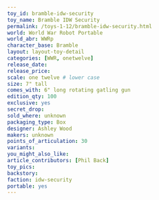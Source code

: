 ```yaml
---
toy_id: bramble-idw-security
toy_name: Bramble IDW Security
permalink: /toys-1-12/bramble-idw-security.html
world: World War Robot Portable
world_abr: WWRp
character_base: Bramble
layout: layout-toy-detail
categories: [WWR, onetwelve]
release_date: 
release_price:
scale: one twelve # lower case
size: 7" tall
comes_with: 6" long rotating gatling gun
edition_qty: 100
exclusive: yes
secret_drop:
sold_where: unknown
packaging_type: Box
designer: Ashley Wood
makers: unknown
points_of_articulation: 30
variants:
you_might_also_like:  
article_contributors: [Phil Back]
toy_pics:
backstory:
faction: idw-security
portable: yes
---
```

